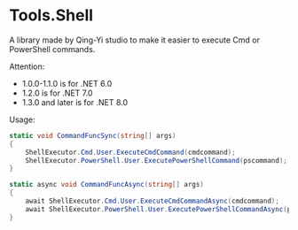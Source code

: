 # Tools.Shell

A library made by Qing-Yi studio to make it easier to execute Cmd or PowerShell commands.

Attention:
- 1.0.0-1.1.0 is for .NET 6.0
- 1.2.0 is for .NET 7.0
- 1.3.0 and later is for .NET 8.0

Usage:

```c#
static void CommandFuncSync(string[] args)
{
	ShellExecutor.Cmd.User.ExecuteCmdCommand(cmdcommand);
	ShellExecutor.PowerShell.User.ExecutePowerShellCommand(pscommand);
}
```

```c#
static async void CommandFuncAsync(string[] args)
{
	await ShellExecutor.Cmd.User.ExecuteCmdCommandAsync(cmdcommand);
	await ShellExecutor.PowerShell.User.ExecutePowerShellCommandAsync(pscommand);
}
```

